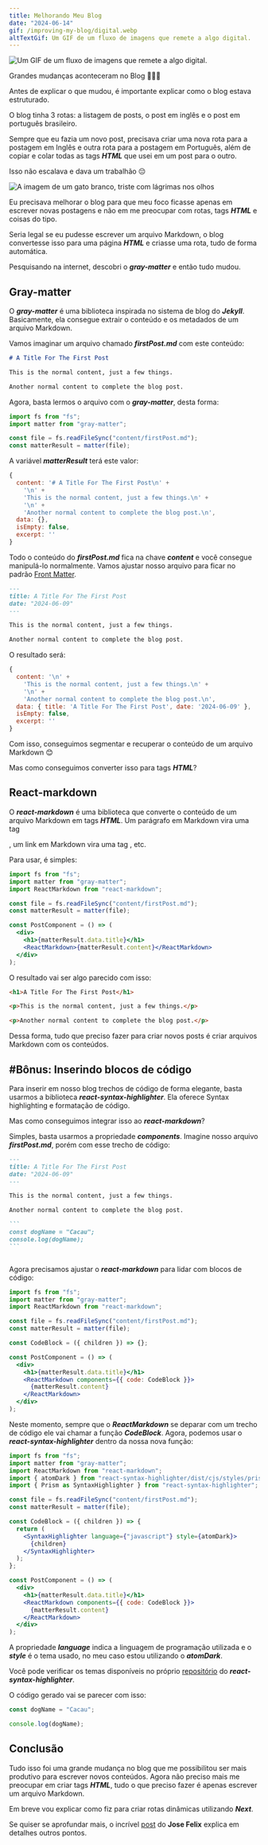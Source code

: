 ```yaml
---
title: Melhorando Meu Blog
date: "2024-06-14"
gif: /improving-my-blog/digital.webp
altTextGif: Um GIF de um fluxo de imagens que remete a algo digital.
---
```


![Um GIF de um fluxo de imagens que remete a algo digital.](/improving-my-blog/digital.webp)

Grandes mudanças aconteceram no Blog 🎉🎉🎉

Antes de explicar o que mudou, é importante explicar como o blog estava estruturado.

O blog tinha 3 rotas: a listagem de posts, o post em inglês e o post em português brasileiro.

Sempre que eu fazia um novo post, precisava criar uma nova rota para a postagem em Inglês e outra rota para a postagem em Português, além de copiar e colar todas as tags **_HTML_** que usei em um post para o outro.

Isso não escalava e dava um trabalhão 😔

![A imagem de um gato branco, triste com lágrimas nos olhos](/improving-my-blog/sadCat.jpg)

Eu precisava melhorar o blog para que meu foco ficasse apenas em escrever novas postagens e não em me preocupar com rotas, tags **_HTML_** e coisas do tipo.

Seria legal se eu pudesse escrever um arquivo Markdown, o blog convertesse isso para uma página **_HTML_** e criasse uma rota, tudo de forma automática.

Pesquisando na internet, descobri o **_gray-matter_** e então tudo mudou.

## Gray-matter

O **_gray-matter_** é uma biblioteca inspirada no sistema de blog do **_Jekyll_**. Basicamente, ela consegue extrair o conteúdo e os metadados de um arquivo Markdown.

Vamos imaginar um arquivo chamado **_firstPost.md_** com este conteúdo:

```md
# A Title For The First Post

This is the normal content, just a few things.

Another normal content to complete the blog post.
```

Agora, basta lermos o arquivo com o **_gray-matter_**, desta forma:

```javascript
import fs from "fs";
import matter from "gray-matter";

const file = fs.readFileSync("content/firstPost.md");
const matterResult = matter(file);
```

A variável **_matterResult_** terá este valor:

```javascript
{
  content: '# A Title For The First Post\n' +
    '\n' +
    'This is the normal content, just a few things.\n' +
    '\n' +
    'Another normal content to complete the blog post.\n',
  data: {},
  isEmpty: false,
  excerpt: ''
}
```

Todo o conteúdo do **_firstPost.md_** fica na chave **_content_** e você consegue manipulá-lo normalmente. Vamos ajustar nosso arquivo para ficar no padrão [Front Matter](https://jekyllrb.com/docs/front-matter/).

```md
---
title: A Title For The First Post
date: "2024-06-09"
---

This is the normal content, just a few things.

Another normal content to complete the blog post.
```

O resultado será:

```javascript
{
  content: '\n' +
    'This is the normal content, just a few things.\n' +
    '\n' +
    'Another normal content to complete the blog post.\n',
  data: { title: 'A Title For The First Post', date: '2024-06-09' },
  isEmpty: false,
  excerpt: ''
}
```

Com isso, conseguimos segmentar e recuperar o conteúdo de um arquivo Markdown 😊

Mas como conseguimos converter isso para tags **_HTML_**?

## React-markdown

O **_react-markdown_** é uma biblioteca que converte o conteúdo de um arquivo Markdown em tags **_HTML_**. Um parágrafo em Markdown vira uma tag **_<p>_**, um link em Markdown vira uma tag **_<a>_**, etc.

Para usar, é simples:

```jsx
import fs from "fs";
import matter from "gray-matter";
import ReactMarkdown from "react-markdown";

const file = fs.readFileSync("content/firstPost.md");
const matterResult = matter(file);

const PostComponent = () => (
  <div>
    <h1>{matterResult.data.title}</h1>
    <ReactMarkdown>{matterResult.content}</ReactMarkdown>
  </div>
);
```

O resultado vai ser algo parecido com isso:

```html
<h1>A Title For The First Post</h1>

<p>This is the normal content, just a few things.</p>

<p>Another normal content to complete the blog post.</p>
```

Dessa forma, tudo que preciso fazer para criar novos posts é criar arquivos Markdown com os conteúdos.

## #Bônus: Inserindo blocos de código

Para inserir em nosso blog trechos de código de forma elegante, basta usarmos a biblioteca **_react-syntax-highlighter_**. Ela oferece Syntax highlighting e formatação de código.

Mas como conseguimos integrar isso ao **_react-markdown_**?

Simples, basta usarmos a propriedade **_components_**. Imagine nosso arquivo **_firstPost.md_**, porém com esse trecho de código:

````md
---
title: A Title For The First Post
date: "2024-06-09"
---

This is the normal content, just a few things.

Another normal content to complete the blog post.

```
const dogName = "Cacau";
console.log(dogName);
```
````

```

```

Agora precisamos ajustar o **_react-markdown_** para lidar com blocos de código:

```jsx
import fs from "fs";
import matter from "gray-matter";
import ReactMarkdown from "react-markdown";

const file = fs.readFileSync("content/firstPost.md");
const matterResult = matter(file);

const CodeBlock = ({ children }) => {};

const PostComponent = () => (
  <div>
    <h1>{matterResult.data.title}</h1>
    <ReactMarkdown components={{ code: CodeBlock }}>
      {matterResult.content}
    </ReactMarkdown>
  </div>
);
```

Neste momento, sempre que o **_ReactMarkdown_** se deparar com um trecho de código ele vai chamar a função **_CodeBlock_**. Agora, podemos usar o **_react-syntax-highlighter_** dentro da nossa nova função:

```jsx
import fs from "fs";
import matter from "gray-matter";
import ReactMarkdown from "react-markdown";
import { atomDark } from "react-syntax-highlighter/dist/cjs/styles/prism";
import { Prism as SyntaxHighlighter } from "react-syntax-highlighter";

const file = fs.readFileSync("content/firstPost.md");
const matterResult = matter(file);

const CodeBlock = ({ children }) => {
  return (
    <SyntaxHighlighter language={"javascript"} style={atomDark}>
      {children}
    </SyntaxHighlighter>
  );
};

const PostComponent = () => (
  <div>
    <h1>{matterResult.data.title}</h1>
    <ReactMarkdown components={{ code: CodeBlock }}>
      {matterResult.content}
    </ReactMarkdown>
  </div>
);
```

A propriedade **_language_** indica a linguagem de programação utilizada e o **_style_** é o tema usado, no meu caso estou utilizando o **_atomDark_**.

Você pode verificar os temas disponíveis no próprio [repositório](https://github.com/react-syntax-highlighter/react-syntax-highlighter) do **_react-syntax-highlighter_**.

O código gerado vai se parecer com isso:

```javascript
const dogName = "Cacau";

console.log(dogName);
```

## Conclusão

Tudo isso foi uma grande mudança no blog que me possibilitou ser mais produtivo para escrever novos conteúdos. Agora não preciso mais me preocupar em criar tags **_HTML_**, tudo o que preciso fazer é apenas escrever um arquivo Markdown.

Em breve vou explicar como fiz para criar rotas dinâmicas utilizando **_Next_**.

Se quiser se aprofundar mais, o incrível [post](https://dev.to/joserfelix/how-to-make-a-static-blog-with-next-js-2bd6) do **Jose Felix** explica em detalhes outros pontos.
